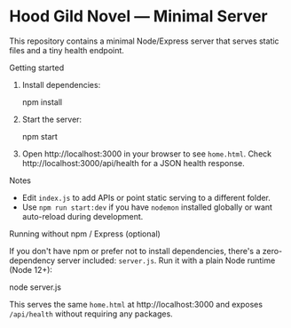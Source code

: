 # Hood Gild Novel — Minimal Server

This repository contains a minimal Node/Express server that serves static files and a tiny health endpoint.

Getting started

1. Install dependencies:

   npm install

2. Start the server:

   npm start

3. Open http://localhost:3000 in your browser to see `home.html`. Check http://localhost:3000/api/health for a JSON health response.

Notes

- Edit `index.js` to add APIs or point static serving to a different folder.
- Use `npm run start:dev` if you have `nodemon` installed globally or want auto-reload during development.

Running without npm / Express (optional)

If you don't have npm or prefer not to install dependencies, there's a zero-dependency server included: `server.js`.
Run it with a plain Node runtime (Node 12+):

   node server.js

This serves the same `home.html` at http://localhost:3000 and exposes `/api/health` without requiring any packages.
